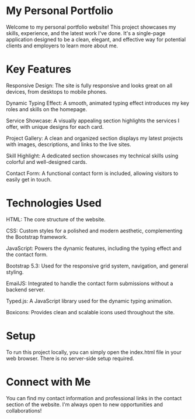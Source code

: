 # My Personal Portfolio
Welcome to my personal portfolio website! This project showcases my skills, experience, and the latest work I've done. It's a single-page application designed to be a clean, elegant, and effective way for potential clients and employers to learn more about me.

# Key Features
Responsive Design: The site is fully responsive and looks great on all devices, from desktops to mobile phones.

Dynamic Typing Effect: A smooth, animated typing effect introduces my key roles and skills on the homepage.

Service Showcase: A visually appealing section highlights the services I offer, with unique designs for each card.

Project Gallery: A clean and organized section displays my latest projects with images, descriptions, and links to the live sites.

Skill Highlight: A dedicated section showcases my technical skills using colorful and well-designed cards.

Contact Form: A functional contact form is included, allowing visitors to easily get in touch.

# Technologies Used
HTML: The core structure of the website.

CSS: Custom styles for a polished and modern aesthetic, complementing the Bootstrap framework.

JavaScript: Powers the dynamic features, including the typing effect and the contact form.

Bootstrap 5.3: Used for the responsive grid system, navigation, and general styling.

EmailJS: Integrated to handle the contact form submissions without a backend server.

Typed.js: A JavaScript library used for the dynamic typing animation.

Boxicons: Provides clean and scalable icons used throughout the site.

# Setup
To run this project locally, you can simply open the index.html file in your web browser. There is no server-side setup required.

# Connect with Me
You can find my contact information and professional links in the contact section of the website. I'm always open to new opportunities and collaborations!
